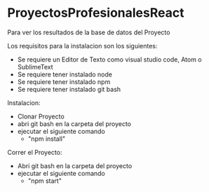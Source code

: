 # ProyectosProfesionalesReact
Para ver los resultados de la base de datos del Proyecto 


Los requisitos para la instalacion son los siguientes:
  - Se requiere un Editor de Texto como visual studio code, Atom o SublimeText
  - Se requiere tener instalado node
  - Se requiere tener instalado npm
  - Se requiere tener instalado git bash
  
  Instalacion:
  - Clonar Proyecto
  - abri git bash en la carpeta del proyecto
  - ejecutar el siguiente comando 
      - "npm install" 
  
  Correr el Proyecto:
  - Abri git bash en la carpeta del proyecto
  - ejecutar el siguiente comando 
      - "npm start" 
      
